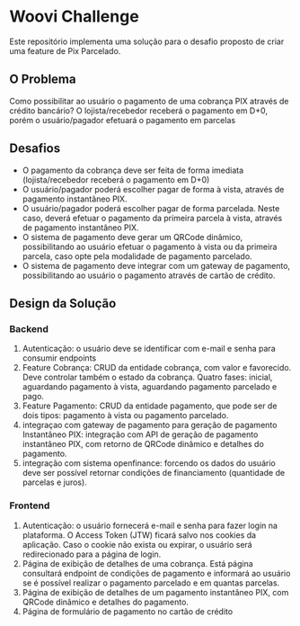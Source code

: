 # Woovi Challenge

Este repositório implementa uma solução para o desafio proposto de criar uma feature de Pix Parcelado.

## O Problema

Como possibilitar ao usuário o pagamento de uma cobrança PIX através de crédito bancário? O lojista/recebedor receberá o pagamento em D+0, porém o usuário/pagador efetuará o pagamento em parcelas

## Desafios

- O pagamento da cobrança deve ser feita de forma imediata (lojista/recebedor receberá o pagamento em D+0)
- O usuário/pagador poderá escolher pagar de forma à vista, através de pagamento instantâneo PIX.
- O usuário/pagador poderá escolher pagar de forma parcelada. Neste caso, deverá efetuar o pagamento da primeira parcela à vista, através de pagamento instantâneo PIX.
- O sistema de pagamento deve gerar um QRCode dinâmico, possibilitando ao usuário efetuar o pagamento à vista ou da primeira parcela, caso opte pela modalidade de pagamento parcelado.
- O sistema de pagamento deve integrar com um gateway de pagamento, possibilitando ao usuário o pagamento através de cartão de crédito.

## Design da Solução

### Backend

1. Autenticação: o usuário deve se identificar com e-mail e senha para consumir endpoints
2. Feature Cobrança: CRUD da entidade cobrança, com valor e favorecido. Deve controlar também o estado da cobrança. Quatro fases: inicial, aguardando pagamento à vista, aguardando pagamento parcelado e pago.
3. Feature Pagamento: CRUD da entidade pagamento, que pode ser de dois tipos: pagamento à vista ou pagamento parcelado.
4. integraçao com gateway de pagamento para geração de pagamento Instantâneo PIX: integração com API de geração de pagamento instantâneo PIX, com retorno de QRCode dinâmico e detalhes do pagamento.
5. integração com sistema openfinance: forcendo os dados do usuário deve ser possível retornar condições de financiamento (quantidade de parcelas e juros).

### Frontend

1. Autenticação: o usuário fornecerá e-mail e senha para fazer login na plataforma. O Access Token (JTW) ficará salvo nos cookies da aplicação. Caso o cookie não exista ou expirar, o usuário será redirecionado para a página de login.
2. Página de exibição de detalhes de uma cobrança. Está página consultará endpoint de condições de pagamento e informará ao usuário se é possível realizar o pagamento parcelado e em quantas parcelas.
3. Página de exibição de detalhes de um pagamento instantâneo PIX, com QRCode dinâmico e detalhes do pagamento.
4. Página de formulário de pagamento no cartão de crédito
